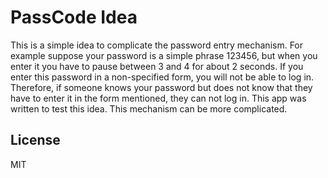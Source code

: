 # PassCode Idea

This is a simple idea to complicate the password entry mechanism. For example suppose your password is a simple phrase 123456, but when you enter it you have to pause between 3 and 4 for about 2 seconds. If you enter this password in a non-specified form, you will not be able to log in.
Therefore, if someone knows your password but does not know that they have to enter it in the form mentioned, they can not log in.
This app was written to test this idea. This mechanism can be more complicated.

## License
MIT